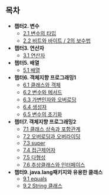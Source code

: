 ## 목차
* **챕터2. 변수**
  * [2.1 변수의 타입](https://abcdefgh123123.tistory.com/392)
  * [2.2 비트와 바이트 / 2의 보수법](https://abcdefgh123123.tistory.com/393)
* **챕터3. 연산자**
  * [3.1 연산자](https://abcdefgh123123.tistory.com/394)
* **챕터5. 배열**
  * [5.1 배열](https://abcdefgh123123.tistory.com/396)
* **챕터6. 객체지향 프로그래밍1**
  * [6.1 클래스와 객체](https://abcdefgh123123.tistory.com/397)
  * [6.2 변수와 메서드](https://abcdefgh123123.tistory.com/398)
  * [6.3 가변인자와 오버로딩](https://abcdefgh123123.tistory.com/399)
  * [6.4 생성자](https://abcdefgh123123.tistory.com/400)
  * [6.5 변수의 초기화](https://abcdefgh123123.tistory.com/401)
* **챕터7. 객체지향 프로그래밍2**
  * [7.1 클래스 상속과 포함관계](https://abcdefgh123123.tistory.com/402)
  * [7.2 오버로딩과 오버라이딩](https://abcdefgh123123.tistory.com/403)
  * [7.3 super](https://abcdefgh123123.tistory.com/404)
  * [7.4 접근제어자](https://abcdefgh123123.tistory.com/406)
  * [7.5 다형성](https://abcdefgh123123.tistory.com/407)
  * [7.6 추상클래스와 인터페이스](https://abcdefgh123123.tistory.com/408)
* **챕터9. java.lang패키지와 유용한 클래스**
  * [9.1 equals](https://abcdefgh123123.tistory.com/409)
  * [9.2 String 클래스](https://abcdefgh123123.tistory.com/410)
